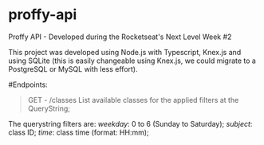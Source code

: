# proffy-api
Proffy API - Developed during the Rocketseat's Next Level Week #2

This project was developed using Node.js with Typescript, Knex.js and using SQLite 
(this is easily changeable using Knex.js, we could migrate to a PostgreSQL or MySQL with less effort).

#Endpoints:

> GET - /classes
  List available classes for the applied filters at the QueryString;
  
  The querystring filters are:
    *weekday*: 0 to 6 (Sunday to Saturday);
    *subject*: class ID;
    *time*: class time (format: HH:mm);
  
